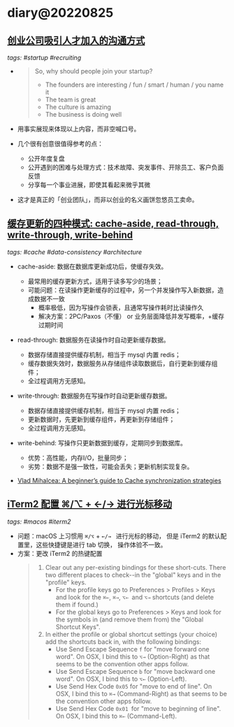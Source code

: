 # diary@20220825

## [创业公司吸引人才加入的沟通方式](https://wasp-lang.dev/blog/2022/08/15/how-to-communicate-why-your-startup-is-worth-joining)
_tags: #startup #recruiting_

- > So, why should people join your startup?
  > - The founders are interesting / fun / smart / human / you name it
  > - The team is great
  > - The culture is amazing
  > - The business is doing well

- 用事实展现来体现以上内容，而非空喊口号。
- 几个很有创意很值得参考的点：
  - 公开年度复盘
  - 公开遇到的困难与处理方式：技术故障、突发事件、开除员工、客户负面反馈
  - 分享每一个事业进展，即使其看起来微乎其微
- 这才是真正的「创业团队」，而非以创业的名义画饼忽悠员工卖命。

## [缓存更新的四种模式: cache-aside, read-through, write-through, write-behind](https://coolshell.cn/articles/17416.html)
_tags: #cache #data-consistency #architecture_

- cache-aside: 数据在数据库更新成功后，使缓存失效。
  - 最常用的缓存更新方式，适用于读多写少的场景；
  - 可能问题：在读操作更新缓存的过程中，另一个并发操作写入新数据，造成数据不一致
    - 概率极低，因为写操作会锁表，且通常写操作耗时比读操作久
    - 解决方案：2PC/Paxos（不懂） or 业务层面降低并发写概率，+缓存过期时间
- read-through: 数据服务在读操作时自动更新缓存数据。
  - 数据存储直接提供缓存机制，相当于 mysql 内置 redis；
  - 缓存数据失效时，数据服务从存储组件读取数据后，自行更新到缓存组件；
  - 全过程调用方无感知。
- write-through: 数据服务在写操作时自动更新缓存数据。
  - 数据存储直接提供缓存机制，相当于 mysql 内置 redis；
  - 更新数据时，先更新到缓存组件，再更新到存储组件；
  - 全过程调用方无感知。
- write-behind: 写操作只更新数据到缓存，定期同步到数据库。
  - 优势：高性能，内存I/O，批量同步；
  - 劣势：数据不是强一致性，可能会丢失；更新机制实现复杂。

- [Vlad Mihalcea: A beginner’s guide to Cache synchronization strategies](https://vladmihalcea.com/a-beginners-guide-to-cache-synchronization-strategies/)

## [iTerm2 配置 ⌘/⌥ + ←/→ 进行光标移动](http://heyrod.com/snippets/cursor-movement-keys-in-iterm2.html)
_tags: #macos #iterm2_

- 问题：macOS 上习惯用 `⌘/⌥` + `←/→ ` 进行光标的移动，
           但是 iTerm2 的默认配置里，这些快捷键是进行 tab 切换，
           操作体验不一致。
- 方案：更改 iTerm2 的热键配置
     > 1. Clear out any per-existing bindings for these short-cuts. There two different places to check--in the "global" keys and in the "profile" keys.
     >    - For the profile keys go to Preferences > Profiles > Keys
               and look for the `⌘←`, `⌘→`, `⌥← `and `⌥→` shortcuts (and delete them if found.)
     >    - For the global keys go to Preferences > Keys
               and look for the symbols in (and remove them from) the "Global Shortcut Keys".
     > 2. In either the profile or global shortcut settings (your choice) add the shortcuts back in, with the following bindings:
     >    - Use Send Escape Sequence `f` for "move forward one word".
               On OSX, I bind this to `⌥→` (Option-Right) as that seems to be the convention other apps follow.
     >    - Use Send Escape Sequence `b` for "move backward one word".
               On OSX, I bind this to `⌥←` (Option-Left).
     >    - Use Send Hex Code `0x05` for "move to end of line".
               On OSX, I bind this to `⌘→` (Command-Right) as that seems to be the convention other apps follow.
     >    - Use Send Hex Code `0x01 `for "move to beginning of line".
               On OSX, I bind this to `⌘←` (Command-Left).
